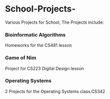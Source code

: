 # School-Projects-
Various Projects for School, The Projects include:

### Bioinformatic Algorithms
Homeworks for the CS481 lesson 

### Game of Nim 
Project for CS223 Digital Design lesson

### Operating Systems
2 Projects for the Operating Systems class.CS342
